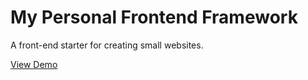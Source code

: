 # My Personal Frontend Framework
A front-end starter for creating small websites.

[View Demo](https://cassandraneri.github.io/personalframework/)